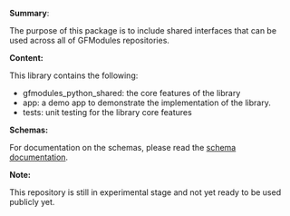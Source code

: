 **Summary**:

The purpose of this package is to include shared interfaces that can be used across all of GFModules repositories.

**Content:**

This library contains the following:

- gfmodules_python_shared: the core features of the library
- app: a demo app to demonstrate the implementation of the library.
- tests: unit testing for the library core features

**Schemas:**

For documentation on the schemas, please read the [schema documentation](docs/schemas.md).

**Note:**

This repository is still in experimental stage and not yet ready to be used publicly yet.  
